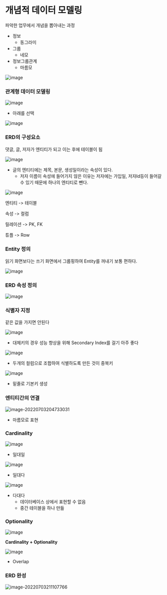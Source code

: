 # 개념적 데이터 모델링

파악한 업무에서 개념을 뽑아내는 과정

- 정보
  - 동그라미
- 그룹
  - 네모
- 정보그룹관계
  - 마름모

![image](https://user-images.githubusercontent.com/47052106/176650239-32721895-0bcf-442a-b7f8-be1a7517db18.png)



### 관계형 데이터 모델링

![image](https://user-images.githubusercontent.com/47052106/177036782-7432dcb4-6edf-4a80-a994-3a5c75ee2279.png)

- 아래를 선택

![image](https://user-images.githubusercontent.com/47052106/177036763-bcb9abe9-9966-4bd2-b021-ae18e645a56a.png)



### ERD의 구성요소

댓글, 글, 저자가 엔티티가 되고 이는 후에 테이블이 됨

![image](https://user-images.githubusercontent.com/47052106/177036914-e9e95921-86fd-41f7-abbe-0642915da332.png)

- 글의 엔티티에는 제목, 본문, 생성일이라는 속성이 있다. 
  - 저자 이름이 속성에 들어가지 않은 이유는 저자에는 가입일, 저자Id등이 들어갈 수 있기 때문에 하나의 엔티티로 뺀다.

![image](https://user-images.githubusercontent.com/47052106/177036981-8dc8390f-629f-4d36-be69-e3c00a4bfe61.png)

엔티티 -> 테이블

속성 -> 컬럼

릴레이션 -> PK, FK

튜플 -> Row



### Entity 정의

읽기 화면보다는 쓰기 화면에서 그룹핑하여 Entity를 꺼내기 보통 편하다.

![image](https://user-images.githubusercontent.com/47052106/177037079-e1697521-7928-4003-a901-8068cd410420.png)



### ERD 속성 정의

![image](https://user-images.githubusercontent.com/47052106/177037189-8af06e0d-349d-4cf3-95a1-1daf289025e8.png)



### 식별자 지정

같은 값을 가지면 안된다

![image](https://user-images.githubusercontent.com/47052106/177037979-38e5267b-a4fe-4372-9f67-24685f8005cf.png)

- 대체키의 경우 성능 향상을 위해 Secondary Index를 걸기 아주 좋다

![image](https://user-images.githubusercontent.com/47052106/177038014-bf28ec2b-4b1b-468c-a09e-5600c9567196.png)

- 두개의 컬럼으로 조합하여 식별하도록 만든 것이 중복키

![image](https://user-images.githubusercontent.com/47052106/177038065-7b120cec-17d2-44dd-8e9d-f7f70c012cb2.png)

- 밑줄로 기본키 생성



### 엔티티간의 연결

![image-20220703204733031](C:\Users\hakjae_chung\AppData\Roaming\Typora\typora-user-images\image-20220703204733031.png)

- 마름모로 표현



### Cardinality

![image](https://user-images.githubusercontent.com/47052106/177038681-d6c2f315-bd78-4117-aae6-fcf172c2abdf.png)

- 일대일



![image](https://user-images.githubusercontent.com/47052106/177038748-815abda4-c179-4ab2-b76c-2825c41ebd37.png)

- 일대다



![image](https://user-images.githubusercontent.com/47052106/177038797-f6e69393-f62d-4dd1-b427-eafcc4180b95.png)

- 다대다
  - 데이터베이스 상에서 표현할 수 없음
  - 중간 테이블을 하나 만듦



### Optionality

![image](https://user-images.githubusercontent.com/47052106/177038911-e2a27531-a5e6-46e1-bfcf-01b1be4395d4.png)



**Cardinality + Optionality**

![image](https://user-images.githubusercontent.com/47052106/177038954-7c7060a9-019e-44cd-b439-0873bdaa2aaf.png)

- Overlap



### ERD 완성

![image-20220703211107766](C:\Users\hakjae_chung\AppData\Roaming\Typora\typora-user-images\image-20220703211107766.png)

